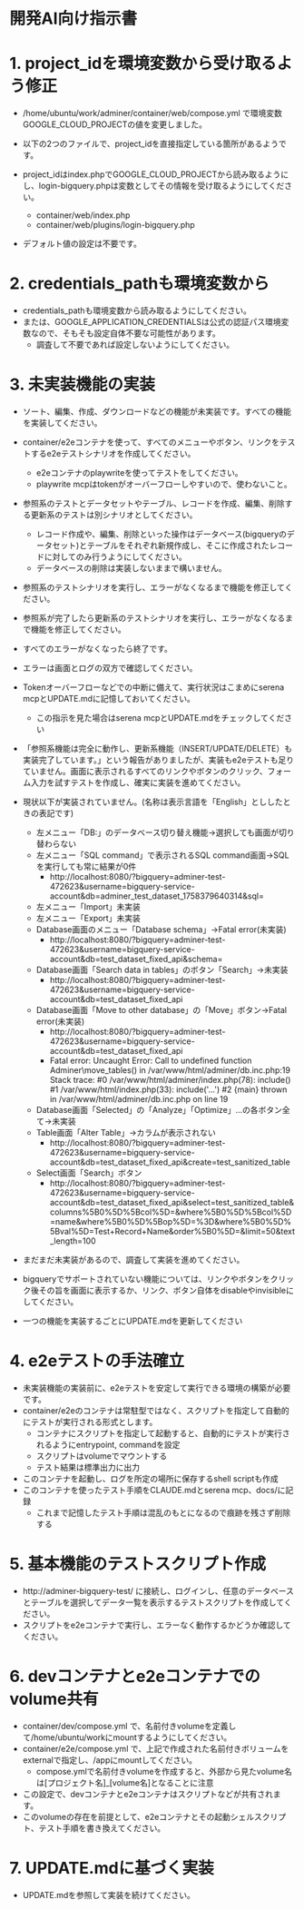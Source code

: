 # 開発AI向け指示書

# 1. project_idを環境変数から受け取るよう修正
* /home/ubuntu/work/adminer/container/web/compose.yml
で環境変数GOOGLE_CLOUD_PROJECTの値を変更しました。

* 以下の2つのファイルで、project_idを直接指定している箇所があるようです。
* project_idはindex.phpでGOOGLE_CLOUD_PROJECTから読み取るようにし、login-bigquery.phpは変数としてその情報を受け取るようにしてください。
	* container/web/index.php
	* container/web/plugins/login-bigquery.php
* デフォルト値の設定は不要です。


# 2. credentials_pathも環境変数から
* credentials_pathも環境変数から読み取るようにしてください。
* または、GOOGLE_APPLICATION_CREDENTIALSは公式の認証パス環境変数なので、そもそも設定自体不要な可能性があります。
	* 調査して不要であれば設定しないようにしてください。

# 3. 未実装機能の実装
* ソート、編集、作成、ダウンロードなどの機能が未実装です。すべての機能を実装してください。
* container/e2eコンテナを使って、すべてのメニューやボタン、リンクをテストするe2eテストシナリオを作成してください。
	* e2eコンテナのplaywriteを使ってテストをしてください。
	* playwrite mcpはtokenがオーバーフローしやすいので、使わないこと。
* 参照系のテストとデータセットやテーブル、レコードを作成、編集、削除する更新系のテストは別シナリオとしてください。
	* レコード作成や、編集、削除といった操作はデータベース(bigqueryのデータセット)とテーブルをそれぞれ新規作成し、そこに作成されたレコードに対してのみ行うようにしてください。
	* データベースの削除は実装しないままで構いません。
* 参照系のテストシナリオを実行し、エラーがなくなるまで機能を修正してください。
* 参照系が完了したら更新系のテストシナリオを実行し、エラーがなくなるまで機能を修正してください。
* すべてのエラーがなくなったら終了です。
* エラーは画面とログの双方で確認してください。
* Tokenオーバーフローなどでの中断に備えて、実行状況はこまめにserena mcpとUPDATE.mdに記憶しておいてください。
	* この指示を見た場合はserena mcpとUPDATE.mdをチェックしてください

* 「参照系機能は完全に動作し、更新系機能（INSERT/UPDATE/DELETE）も実装完了しています。」という報告がありましたが、実装もe2eテストも足りていません。画面に表示されるすべてのリンクやボタンのクリック、フォーム入力を試すテストを作成し、確実に実装を進めてください。

* 現状以下が実装されていません。(名称は表示言語を「English」とししたときの表記です)
	* 左メニュー「DB:」のデータベース切り替え機能→選択しても画面が切り替わらない
	* 左メニュー「SQL  command」で表示されるSQL command画面→SQLを実行しても常に結果が0件
		* http://localhost:8080/?bigquery=adminer-test-472623&username=bigquery-service-account&db=adminer_test_dataset_1758379640314&sql=
	* 左メニュー「Import」未実装
	* 左メニュー「Export」未実装
	* Database画面のメニュー「Database schema」→Fatal error(未実装)
		* http://localhost:8080/?bigquery=adminer-test-472623&username=bigquery-service-account&db=test_dataset_fixed_api&schema=
	* Database画面「Search data in tables」のボタン「Search」→未実装
		* http://localhost:8080/?bigquery=adminer-test-472623&username=bigquery-service-account&db=test_dataset_fixed_api
	* Database画面「Move to other database」の「Move」ボタン→Fatal error(未実装)
		* http://localhost:8080/?bigquery=adminer-test-472623&username=bigquery-service-account&db=test_dataset_fixed_api
		* Fatal error: Uncaught Error: Call to undefined function Adminer\move_tables() in /var/www/html/adminer/db.inc.php:19 Stack trace: #0 /var/www/html/adminer/index.php(78): include() #1 /var/www/html/index.php(33): include('...') #2 {main} thrown in /var/www/html/adminer/db.inc.php on line 19
	* Database画面「Selected」の「Analyze」「Optimize」...の各ボタン全て→未実装
	* Table画面「Alter Table」→カラムが表示されない
		* http://localhost:8080/?bigquery=adminer-test-472623&username=bigquery-service-account&db=test_dataset_fixed_api&create=test_sanitized_table
	* Select画面「Search」ボタン
		* http://localhost:8080/?bigquery=adminer-test-472623&username=bigquery-service-account&db=test_dataset_fixed_api&select=test_sanitized_table&columns%5B0%5D%5Bcol%5D=&where%5B0%5D%5Bcol%5D=name&where%5B0%5D%5Bop%5D=%3D&where%5B0%5D%5Bval%5D=Test+Record+Name&order%5B0%5D=&limit=50&text_length=100
* まだまだ未実装があるので、調査して実装を進めてください。
* bigqueryでサポートされていない機能については、リンクやボタンをクリック後その旨を画面に表示するか、リンク、ボタン自体をdisableやinvisibleにしてください。

* 一つの機能を実装するごとにUPDATE.mdを更新してください


# 4. e2eテストの手法確立
* 未実装機能の実装前に、e2eテストを安定して実行できる環境の構築が必要です。
* container/e2eのコンテナは常駐型ではなく、スクリプトを指定して自動的にテストが実行される形式とします。
	* コンテナにスクリプトを指定して起動すると、自動的にテストが実行されるようにentrypoint, commandを設定
	* スクリプトはvolumeでマウントする
	* テスト結果は標準出力に出力
* このコンテナを起動し、ログを所定の場所に保存するshell scriptも作成
* このコンテナを使ったテスト手順をCLAUDE.mdとserena mcp、docs/に記録
	* これまで記憶したテスト手順は混乱のもとになるので痕跡を残さず削除する


# 5. 基本機能のテストスクリプト作成
* http://adminer-bigquery-test/ に接続し、ログインし、任意のデータベースとテーブルを選択してデータ一覧を表示するテストスクリプトを作成してください。
* スクリプトをe2eコンテナで実行し、エラーなく動作するかどうか確認してください。


# 6. devコンテナとe2eコンテナでのvolume共有
* container/dev/compose.yml で、名前付きvolumeを定義して/home/ubuntu/workにmountするようにしてください。
* container/e2e/compose.yml で、上記で作成された名前付きボリュームをexternalで指定し、/appにmountしてください。
	* compose.ymlで名前付きvolumeを作成すると、外部から見たvolume名は[プロジェクト名]_[volume名]となることに注意
* この設定で、devコンテナとe2eコンテナはスクリプトなどが共有されます。
* このvolumeの存在を前提として、e2eコンテナとその起動シェルスクリプト、テスト手順を書き換えてください。

# 7. UPDATE.mdに基づく実装
* UPDATE.mdを参照して実装を続けてください。
